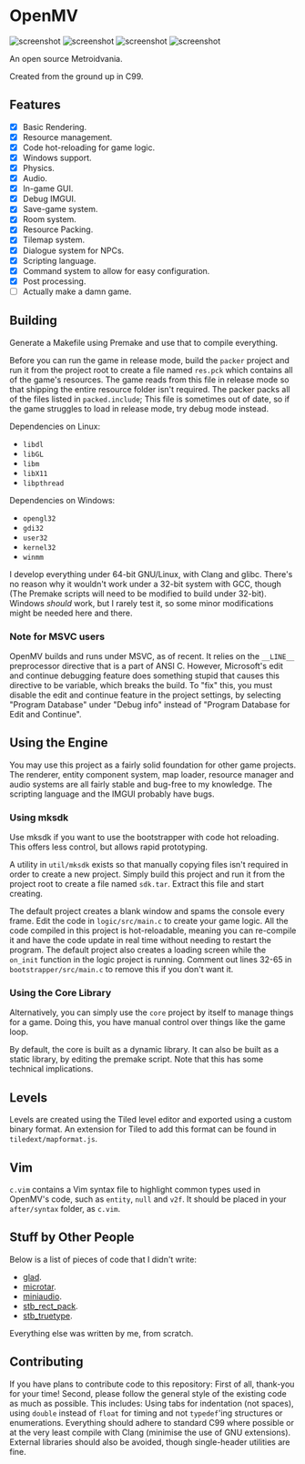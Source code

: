 # OpenMV

![screenshot](https://raw.githubusercontent.com/veridisquot/openmv/master/media/004.png)
![screenshot](https://raw.githubusercontent.com/veridisquot/openmv/master/media/001.png)
![screenshot](https://raw.githubusercontent.com/veridisquot/openmv/master/media/002.png)
![screenshot](https://raw.githubusercontent.com/veridisquot/openmv/master/media/003.png)

An open source Metroidvania.

Created from the ground up in C99.

## Features
 - [x] Basic Rendering.
 - [x] Resource management.
 - [x] Code hot-reloading for game logic.
 - [x] Windows support.
 - [x] Physics.
 - [x] Audio.
 - [x] In-game GUI.
 - [x] Debug IMGUI.
 - [x] Save-game system.
 - [x] Room system.
 - [x] Resource Packing.
 - [x] Tilemap system.
 - [x] Dialogue system for NPCs.
 - [x] Scripting language.
 - [x] Command system to allow for easy configuration.
 - [x] Post processing.
 - [ ] Actually make a damn game.

## Building
Generate a Makefile using Premake and use that to compile everything.

Before you can run the game in release mode, build the `packer` project and run
it from the project root to create a file named `res.pck` which contains all of
the game's resources. The game reads from this file in release mode so that
shipping the entire resource folder isn't required. The packer packs all of
the files listed in `packed.include`; This file is sometimes out of date,
so if the game struggles to load in release mode, try debug mode instead.

Dependencies on Linux:
 - `libdl`
 - `libGL`
 - `libm`
 - `libX11`
 - `libpthread`

Dependencies on Windows:
 - `opengl32`
 - `gdi32`
 - `user32`
 - `kernel32`
 - `winmm`

I develop everything under 64-bit GNU/Linux, with Clang and glibc. There's no
reason why it wouldn't work under a 32-bit system with GCC, though (The Premake
scripts will need to be modified to build under 32-bit). Windows *should* work,
but I rarely test it, so some minor modifications might be needed here and there.

### Note for MSVC users
OpenMV builds and runs under MSVC, as of recent. It relies on the `__LINE__`
preprocessor directive that is a part of ANSI C. However, Microsoft's edit and
continue debugging feature does something stupid that causes this directive
to be variable, which breaks the build. To "fix" this, you must disable the
edit and continue feature in the project settings, by selecting "Program
Database" under "Debug info" instead of "Program Database for Edit and
Continue".

## Using the Engine
You may use this project as a fairly solid foundation for other game projects. The
renderer, entity component system, map loader, resource manager and audio systems are
all fairly stable and bug-free to my knowledge. The scripting language and the IMGUI
probably have bugs.

### Using mksdk
Use mksdk if you want to use the bootstrapper with code hot reloading. This offers
less control, but allows rapid prototyping.

A utility in `util/mksdk` exists so that manually copying files isn't required
in order to create a new project. Simply build this project and run it from
the project root to create a file named `sdk.tar`. Extract this file and
start creating.

The default project creates a blank window and spams the console every
frame. Edit the code in `logic/src/main.c` to create your game logic. All the
code compiled in this project is hot-reloadable, meaning you can re-compile
it and have the code update in real time without needing to restart the program.
The default project also creates a loading screen while the `on_init` function
in the logic project is running. Comment out lines 32-65 in
`bootstrapper/src/main.c` to remove this if you don't want it.

### Using the Core Library
Alternatively, you can simply use the `core` project by itself to manage things
for a game. Doing this, you have manual control over things like the game loop.

By default, the core is built as a dynamic library. It can also be built as a
static library, by editing the premake script. Note that this has some technical
implications.

## Levels
Levels are created using the Tiled level editor and exported using a custom binary
format. An extension for Tiled to add this format can be found in
`tiledext/mapformat.js`.

## Vim
`c.vim` contains a Vim syntax file to highlight common types used in OpenMV's
code, such as `entity`, `null` and `v2f`. It should be placed in your
`after/syntax` folder, as `c.vim`.

## Stuff by Other People
Below is a list of pieces of code that I didn't write:
 - [glad](https://github.com/Dav1dde/glad).
 - [microtar](https://github.com/rxi/microtar).
 - [miniaudio](https://miniaud.io/index.html).
 - [stb_rect_pack](https://github.com/nothings/stb/blob/master/stb_rect_pack.h).
 - [stb_truetype](https://github.com/nothings/stb/blob/master/stb_truetype.h).

Everything else was written by me, from scratch.

## Contributing
If you have plans to contribute code to this repository: First of all, thank-you
for your time! Second, please follow the general style of the existing code as
much as possible. This includes: Using tabs for indentation (not spaces), using
`double` instead of `float` for timing and not `typedef`'ing structures or
enumerations. Everything should adhere to standard C99 where possible or at
the very least compile with Clang (minimise the use of GNU extensions). External
libraries should also be avoided, though single-header utilities are fine.
